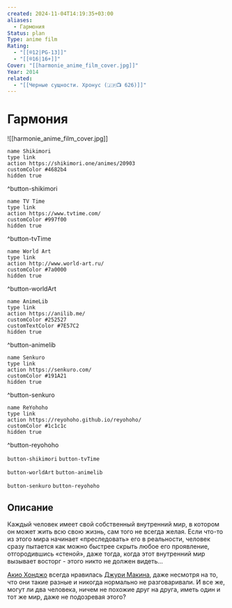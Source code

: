 ```yaml
---
created: 2024-11-04T14:19:35+03:00
aliases:
  - Гармония
Status: plan
Type: anime film
Rating:
  - "[[®️12|PG-13]]"
  - "[[®️16|16+]]"
Cover: "[[harmonie_anime_film_cover.jpg]]"
Year: 2014
related:
  - "[[Черные сущности. Хронус (🇯🇵📺 626)]]"
---
```


# Гармония

![[harmonie_anime_film_cover.jpg]]

```button
name Shikimori
type link
action https://shikimori.one/animes/20903
customColor #4682b4
hidden true
```
^button-shikimori

```button
name TV Time
type link
action https://www.tvtime.com/
customColor #997f00
hidden true
```
^button-tvTime

```button
name World Art
type link
action http://www.world-art.ru/
customColor #7a0000
hidden true
```
^button-worldArt

```button
name AnimeLib
type link
action https://anilib.me/
customColor #252527
customTextColor #7E57C2
hidden true
```
^button-animelib

```button
name Senkuro
type link
action https://senkuro.com/
customColor #191A21
hidden true
```
^button-senkuro

```button
name ReYohoho
type link
action https://reyohoho.github.io/reyohoho/
customColor #1c1c1c
hidden true
```
^button-reyohoho

`button-shikimori` `button-tvTime`

`button-worldArt` `button-animelib`

`button-senkuro` `button-reyohoho`

## Описание

Каждый человек имеет свой собственный внутренний мир, в котором он может жить всю свою жизнь, сам того не всегда желая. Если что-то из этого мира начинает «преследовать» его в реальности, человек сразу пытается как можно быстрее скрыть любое его проявление, отгородившись «стеной», даже тогда, когда этот внутренний мир вызывает восторг - этого никто не должен видеть...

[Акио Хонджо](https://shikimori.one/characters/105217-akio-honjou) всегда нравилась [Джури Макина](https://shikimori.one/characters/105209-juri-makina), даже несмотря на то, что они такие разные и никогда нормально не разговаривали. И все же, могут ли два человека, ничем не похожие друг на друга, иметь один и тот же мир, даже не подозревая этого?

